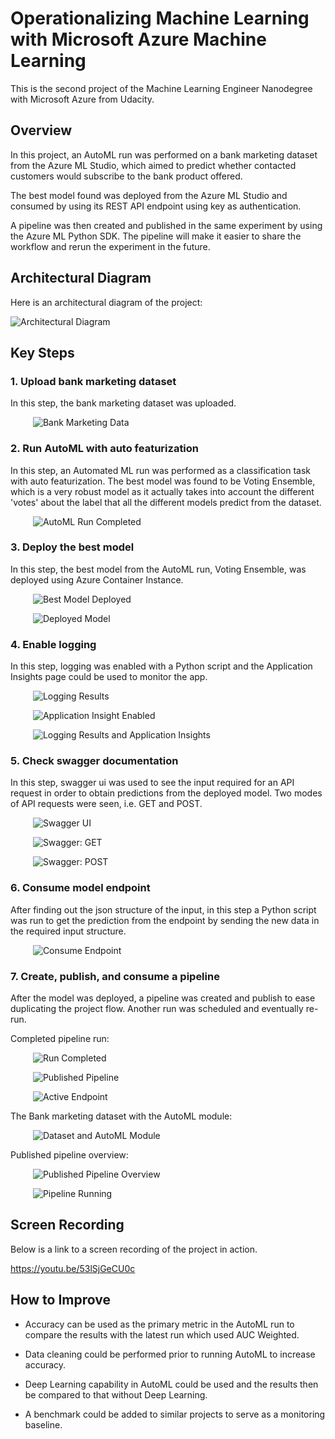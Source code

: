 # Operationalizing Machine Learning with Microsoft Azure Machine Learning

This is the second project of the Machine Learning Engineer Nanodegree with Microsoft Azure from Udacity.

## Overview

In this project, an AutoML run was performed on a bank marketing dataset from the Azure ML Studio, which aimed to predict whether contacted customers would subscribe to the bank product offered. 

The best model found was deployed from the Azure ML Studio and consumed by using its REST API endpoint using key as authentication. 

A pipeline was then created and published in the same experiment by using the Azure ML Python SDK. The pipeline will make it easier to share the workflow and rerun the experiment in the future.

## Architectural Diagram

Here is an architectural diagram of the project:

![Architectural Diagram](img/architectural-diagram.jpg "Architectural Diagram")

## Key Steps

### 1. Upload bank marketing dataset

   In this step, the bank marketing dataset was uploaded.

&emsp; &emsp; ![Bank Marketing Data](img/01-registered-bank-marketing-dataset.jpg "Bank Marketing Data")


### 2. Run AutoML with auto featurization

   In this step, an Automated ML run was performed as a classification task with auto featurization.
   The best model was found to be Voting Ensemble, which is a very robust model as it actually takes into account the different 'votes' about the label that all the different models predict from the dataset.

&emsp; &emsp; ![AutoML Run Completed](img/02-automl-run-completed.jpg "AutoML Run Completed")


### 3. Deploy the best model

   In this step, the best model from the AutoML run, Voting Ensemble, was deployed using Azure Container Instance.

&emsp; &emsp; ![Best Model Deployed](img/03-best-model-deployed.jpg "Best Model Deployed")

&emsp; &emsp; ![Deployed Model](img/03-best-model-deployed-healthy.jpg "Deployed Model")


### 4. Enable logging

   In this step, logging was enabled with a Python script and the Application Insights page could be used to monitor the app.

&emsp; &emsp; ![Logging Results](img/04-logging-results.jpg "Logging Results")

&emsp; &emsp; ![Application Insight Enabled](img/04-application-insights-enabled.jpg "Application Insight Enabled")

&emsp; &emsp; ![Logging Results and Application Insights](img/04-logging-results-3.jpg "Logging Results and Application Insights")


### 5. Check swagger documentation

   In this step, swagger ui was used to see the input required for an API request in order to obtain predictions from the deployed model. Two modes of API requests were seen, i.e. GET and POST.

&emsp; &emsp; ![Swagger UI](img/05-swagger-ui.jpg "Swagger UI")

&emsp; &emsp; ![Swagger: GET](img/05-swagger-get.jpg "Swagger: GET")

&emsp; &emsp; ![Swagger: POST](img/05-swagger-post.jpg "Swagger: POST")


### 6. Consume model endpoint

   After finding out the json structure of the input, in this step a Python script was run to get the prediction from the endpoint by sending the new data in the required input structure.

&emsp; &emsp; ![Consume Endpoint](img/06-consume-endpoint.jpg "Consume Endpoint")


### 7. Create, publish, and consume a pipeline

   After the model was deployed, a pipeline was created and publish to ease duplicating the project flow. Another run was scheduled and eventually re-run.

Completed pipeline run:

&emsp; &emsp; ![Run Completed](img/07-run-completed.jpg "Run Completed")

&emsp; &emsp; ![Published Pipeline](img/07-published-pipeline-rest-endpoint-active.jpg "Published Pipeline")

&emsp; &emsp; ![Active Endpoint](img/07-published-endpoint-active.jpg "Active Endpoint")

The Bank marketing dataset with the AutoML module:

&emsp; &emsp; ![Dataset and AutoML Module](img/07-bank-marketing-dataset-and-automl-module-completed.jpg "Dataset and AutoML Module")

Published pipeline overview:

&emsp; &emsp; ![Published Pipeline Overview](img/07-published-pipeline-overview.jpg "Published Pipeline Overview")

&emsp; &emsp; ![Pipeline Running](img/07-scheduled-pipeline-run.jpg "Pipeline Running")


## Screen Recording

Below is a link to a screen recording of the project in action.

https://youtu.be/53lSjGeCU0c


## How to Improve

* Accuracy can be used as the primary metric in the AutoML run to compare the results with the latest run  which used AUC Weighted.

* Data cleaning could be performed prior to running AutoML to increase accuracy.

* Deep Learning capability in AutoML could be used and the results then be compared to that without Deep Learning.

* A benchmark could be added to similar projects to serve as a monitoring baseline.